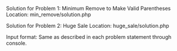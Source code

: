 Solution for Problem 1: Minimum Remove to Make Valid Parentheses
Location: min_remove/solution.php

Solution for Problem 2: Huge Sale
Location: huge_sale/solution.php

Input format: Same as described in each problem statement through console.